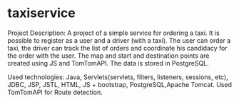 # taxiservice

Project Description:
A project of a simple service for ordering a taxi. It is possible to register as a user and a driver (with a taxi). 
The user can order a taxi, the driver can track the list of orders and coordinate his candidacy for the order with the user. 
The map and start and destination points are created using JS and TomTomAPI. The data is stored in PostgreSQL.

Used technologies:
Java, Servlets(servlets, filters, listeners, sessions, etc), JDBC, JSP, JSTL, HTML, JS + bootstrap, PostgreSQL,Apache Tomcat.
Used TomTomAPI for Route detection.

